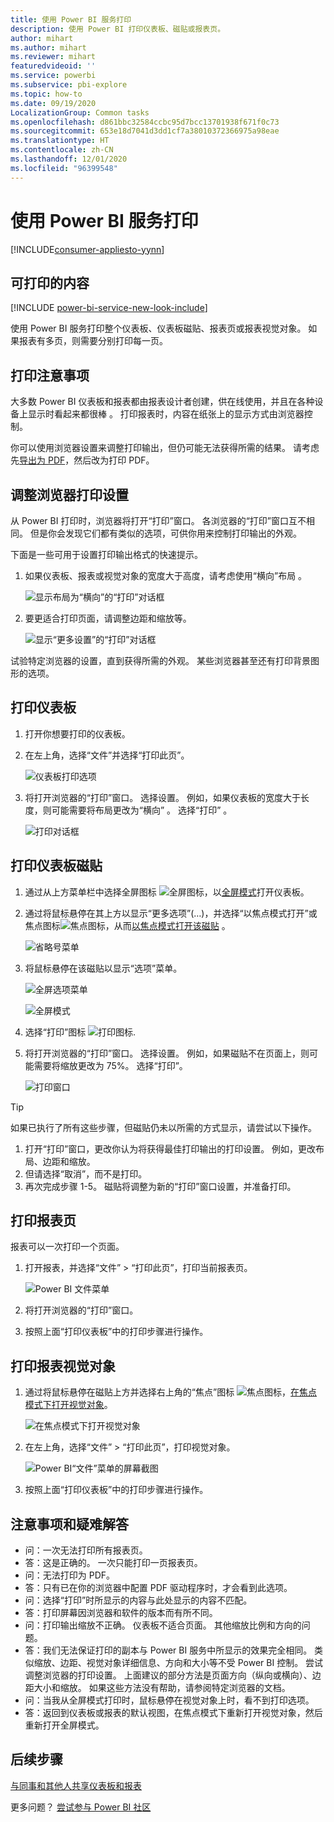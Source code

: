 ```yaml
---
title: 使用 Power BI 服务打印
description: 使用 Power BI 打印仪表板、磁贴或报表页。
author: mihart
ms.author: mihart
ms.reviewer: mihart
featuredvideoid: ''
ms.service: powerbi
ms.subservice: pbi-explore
ms.topic: how-to
ms.date: 09/19/2020
LocalizationGroup: Common tasks
ms.openlocfilehash: d861bbc32584ccbc95d7bcc13701938f671f0c73
ms.sourcegitcommit: 653e18d7041d3dd1cf7a38010372366975a98eae
ms.translationtype: HT
ms.contentlocale: zh-CN
ms.lasthandoff: 12/01/2020
ms.locfileid: "96399548"
---
```

# <a name="printing-from-the-power-bi-service"></a>使用 Power BI 服务打印

[!INCLUDE[consumer-appliesto-yynn](../includes/consumer-appliesto-yynn.md)]
## <a name="what-can-be-printed"></a>可打印的内容
[!INCLUDE [power-bi-service-new-look-include](../includes/power-bi-service-new-look-include.md)]

使用 Power BI 服务打印整个仪表板、仪表板磁贴、报表页或报表视觉对象。 如果报表有多页，则需要分别打印每一页。 

## <a name="printing-considerations"></a>打印注意事项

大多数 Power BI 仪表板和报表都由报表设计者创建，供在线使用，并且在各种设备上显示时看起来都很棒  。 打印报表时，内容在纸张上的显示方式由浏览器控制。 

你可以使用浏览器设置来调整打印输出，但仍可能无法获得所需的结果。 请考虑先[导出为 PDF](end-user-pdf.md)，然后改为打印 PDF。 

## <a name="adjust-your-browser-print-settings"></a>调整浏览器打印设置
从 Power BI 打印时，浏览器将打开“打印”窗口。 各浏览器的“打印”窗口互不相同。 但是你会发现它们都有类似的选项，可供你用来控制打印输出的外观。 

下面是一些可用于设置打印输出格式的快速提示。

   > 
1. 如果仪表板、报表或视觉对象的宽度大于高度，请考虑使用“横向”布局  。 

   ![显示布局为“横向”的“打印”对话框](./media/end-user-print/power-bi-landscape-layout.png)

2. 要更适合打印页面，请调整边距和缩放等。 

    ![显示“更多设置”的“打印”对话框](./media/end-user-print/power-bi-margins.png)

试验特定浏览器的设置，直到获得所需的外观。 某些浏览器甚至还有打印背景图形的选项。 

## <a name="print-a-dashboard"></a>打印仪表板
1. 打开你想要打印的仪表板。
2. 在左上角，选择“文件”并选择“打印此页”。
   
    ![仪表板打印选项](./media/end-user-print/power-bi-dashboard-print-options.png)

3. 将打开浏览器的“打印”窗口。 选择设置。 例如，如果仪表板的宽度大于长度，则可能需要将布局更改为“横向”  。 选择“打印”  。
   
    ![打印对话框](./media/end-user-print/power-bi-print-dash.png)

## <a name="print-a-dashboard-tile"></a>打印仪表板磁贴
1. 通过从上方菜单栏中选择全屏图标 ![全屏图标](./media/end-user-print/power-bi-full-screen.png)，以[全屏模式](end-user-focus.md)打开仪表板。

3. 通过将鼠标悬停在其上方以显示“更多选项”(…)，并选择“以焦点模式打开”或焦点图标![焦点图标](./media/end-user-print/power-bi-focus-icon.png)，从而[以焦点模式打开该磁贴](end-user-focus.md)   。
   
    ![省略号菜单](./media/end-user-print/power-bi-focus-tile.png)

4. 将鼠标悬停在该磁贴以显示“选项”菜单。
   
    ![全屏选项菜单](./media/end-user-print/power-bi-menu-option.png)

    ![全屏模式](./media/end-user-print/power-bi-focus.png)

4. 选择“打印”图标 ![打印图标](./media/end-user-print/print-icon.png).     

5. 将打开浏览器的“打印”窗口。 选择设置。 例如，如果磁贴不在页面上，则可能需要将缩放更改为 75%。 选择“打印”。

    ![打印窗口](./media/end-user-print/power-bi-scale.png) 

> [!TIP]
> 如果已执行了所有这些步骤，但磁贴仍未以所需的方式显示，请尝试以下操作。
> 1. 打开“打印”窗口，更改你认为将获得最佳打印输出的打印设置。 例如，更改布局、边距和缩放。 
> 2. 但请选择“取消”，而不是打印。 
> 3. 再次完成步骤 1-5。 磁贴将调整为新的“打印”窗口设置，并准备打印。

## <a name="print-a-report-page"></a>打印报表页
报表可以一次打印一个页面。

1. 打开报表，并选择“文件” > “打印此页”，打印当前报表页。
   
    ![Power BI 文件菜单](./media/end-user-print/power-bi-print-report.png)
2. 将打开浏览器的“打印”窗口。

3. 按照上面“打印仪表板”中的打印步骤进行操作。
   


## <a name="print-a-report-visual"></a>打印报表视觉对象
1. 通过将鼠标悬停在磁贴上方并选择右上角的“焦点”图标 ![焦点图标](./media/end-user-print/power-bi-focus-icon.png)，[在焦点模式下打开视觉对象](end-user-focus.md)。


    ![在焦点模式下打开视觉对象](./media/end-user-print/power-bi-visual-focus.png)

2. 在左上角，选择“文件” > “打印此页”，打印视觉对象。

    ![Power BI“文件”菜单的屏幕截图](./media/end-user-print/power-bi-visual-print.png)


3. 按照上面“打印仪表板”中的打印步骤进行操作。

## <a name="considerations-and-troubleshooting"></a>注意事项和疑难解答

* 问：一次无法打印所有报表页。    
* 答：这是正确的。 一次只能打印一页报表页。
* 问：无法打印为 PDF。    
* 答：只有已在你的浏览器中配置 PDF 驱动程序时，才会看到此选项。    
* 问：选择“打印”时所显示的内容与此处显示的内容不匹配。    
* 答：打印屏幕因浏览器和软件的版本而有所不同。
* 问：打印输出缩放不正确。  仪表板不适合页面。 其他缩放比例和方向的问题。    
* 答：我们无法保证打印的副本与 Power BI 服务中所显示的效果完全相同。 类似缩放、边距、视觉对象详细信息、方向和大小等不受 Power BI 控制。 尝试调整浏览器的打印设置。 上面建议的部分方法是页面方向（纵向或横向）、边距大小和缩放。 如果这些方法没有帮助，请参阅特定浏览器的文档。      
* 问：当我从全屏模式打印时，鼠标悬停在视觉对象上时，看不到打印选项。   
* 答：返回到仪表板或报表的默认视图，在焦点模式下重新打开视觉对象，然后重新打开全屏模式。 

## <a name="next-steps"></a>后续步骤
[与同事和其他人共享仪表板和报表](../collaborate-share/service-share-dashboards.md)

更多问题？ [尝试参与 Power BI 社区](https://community.powerbi.com/)
